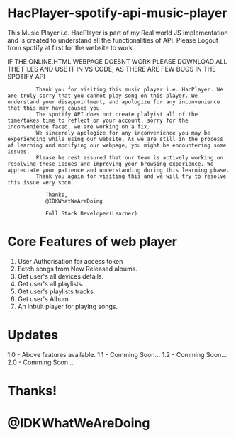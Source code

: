 # HacPlayer-spotify-api-music-player
This Music Player i.e. HacPlayer is part of my Real world JS implementation and is created to understand all the functionalities of API.
Please Logout from spotify at first for the website to work

IF THE ONLINE.HTML WEBPAGE DOESNT WORK PLEASE DOWNLOAD ALL THE FILES AND USE IT IN VS CODE, AS THERE ARE FEW BUGS IN THE SPOTIFY API
            
             Thank you for visiting this music player i.e. HacPlayer. We are truly sorry that you cannot play song on this player. We understand your disappointment, and apologize for any inconvenience that this may have caused you.
             The spotify API does not create plalyist all of the time/takes time to reflect on your account, sorry for the inconvenience faced, we are working on a fix.
             We sincerely apologize for any inconvenience you may be experiencing while using our website. As we are still in the process of learning and modifying our webpage, you might be encountering some issues.
             Please be rest assured that our team is actively working on resolving these issues and improving your browsing experience. We appreciate your patience and understanding during this learning phase.
             Thank you again for visiting this and we will try to resolve this issue very soon.
                
                Thanks,
                @IDKWhatWeAreDoing
                
                Full Stack Developer(Learner)



# Core Features of web player
1. User Authorisation for access token
2. Fetch songs from New Released albums.
3. Get user's all devices details.
4. Get user's all playlists.
5. Get user's playlists tracks.
6. Get user's Album.
7. An inbuit player for playing songs.



# Updates
1.0 - Above features available.
1.1 - Comming Soon...
1.2 - Comming Soon...
2.0 - Comming Soon...

   

# Thanks!
# @IDKWhatWeAreDoing

